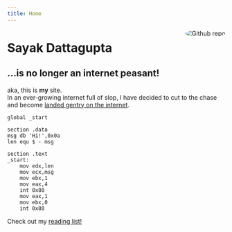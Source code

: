 ```yaml
---
title: Home
---
```


[<img src="https://avatars.githubusercontent.com/u/105037211?v=4" style="max-width:20%;min-width:40px;float:right;border-radius:50%;" alt="Github repo" />](https://github.com/sayakdattagupta/sayakdattagupta.github.io)

# Sayak Dattagupta

## ...is no longer an internet peasant!

aka, this is **my** site. <br>
In an ever-growing internet full of slop, I have decided to cut to the chase and become [landed gentry on the internet](https://landchad.net/).

```assembly
global _start

section .data
msg db 'Hi!',0x0a
len equ $ - msg

section .text
_start:
    mov edx,len
    mov ecx,msg
    mov ebx,1
    mov eax,4
    int 0x80
    mov eax,1
    mov ebx,0
    int 0x80
```

Check out my [reading list!](reading/)
